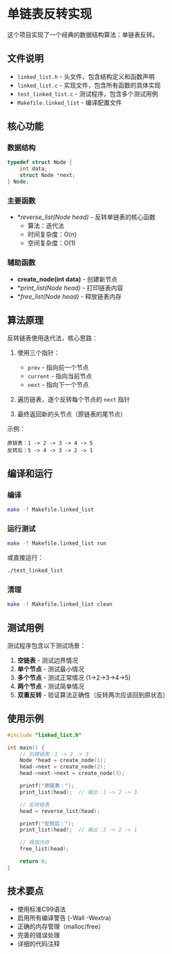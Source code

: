 # 单链表反转实现

这个项目实现了一个经典的数据结构算法：单链表反转。

## 文件说明

- `linked_list.h` - 头文件，包含结构定义和函数声明
- `linked_list.c` - 实现文件，包含所有函数的具体实现
- `test_linked_list.c` - 测试程序，包含多个测试用例
- `Makefile.linked_list` - 编译配置文件

## 核心功能

### 数据结构

```c
typedef struct Node {
    int data;
    struct Node *next;
} Node;
```

### 主要函数

- **reverse_list(Node *head)** - 反转单链表的核心函数
  - 算法：迭代法
  - 时间复杂度：O(n)
  - 空间复杂度：O(1)

### 辅助函数

- **create_node(int data)** - 创建新节点
- **print_list(Node *head)** - 打印链表内容
- **free_list(Node *head)** - 释放链表内存

## 算法原理

反转链表使用迭代法，核心思路：

1. 使用三个指针：
   - `prev` - 指向前一个节点
   - `current` - 指向当前节点
   - `next` - 指向下一个节点

2. 遍历链表，逐个反转每个节点的 `next` 指针

3. 最终返回新的头节点（原链表的尾节点）

示例：
```
原链表：1 -> 2 -> 3 -> 4 -> 5
反转后：5 -> 4 -> 3 -> 2 -> 1
```

## 编译和运行

### 编译

```bash
make -f Makefile.linked_list
```

### 运行测试

```bash
make -f Makefile.linked_list run
```

或直接运行：

```bash
./test_linked_list
```

### 清理

```bash
make -f Makefile.linked_list clean
```

## 测试用例

测试程序包含以下测试场景：

1. **空链表** - 测试边界情况
2. **单个节点** - 测试最小情况
3. **多个节点** - 测试正常情况 (1->2->3->4->5)
4. **两个节点** - 测试简单情况
5. **双重反转** - 验证算法正确性（反转两次应该回到原状态）

## 使用示例

```c
#include "linked_list.h"

int main() {
    // 创建链表：1 -> 2 -> 3
    Node *head = create_node(1);
    head->next = create_node(2);
    head->next->next = create_node(3);

    printf("原链表：");
    print_list(head);  // 输出：1 -> 2 -> 3

    // 反转链表
    head = reverse_list(head);

    printf("反转后：");
    print_list(head);  // 输出：3 -> 2 -> 1

    // 释放内存
    free_list(head);

    return 0;
}
```

## 技术要点

- 使用标准C99语法
- 启用所有编译警告 (-Wall -Wextra)
- 正确的内存管理（malloc/free）
- 完善的错误处理
- 详细的代码注释
